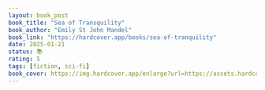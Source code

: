 ```yaml
---
layout: book_post
book_title: "Sea of Transquility"
book_author: "Emily St John Mandel"
book_link: "https://hardcover.app/books/sea-of-tranquility"
date: 2025-01-21
status: 📚
rating: 5
tags: [fiction, sci-fi]
book_cover: https://img.hardcover.app/enlarge?url=https://assets.hardcover.app/edition/31422831/d6e1d6447aec39c7ff13600f6c268ef156631dbe.jpeg&width=270&height=434&type=webp
---
```

